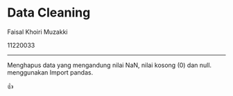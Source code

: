 # Data Cleaning
<p>Faisal Khoiri Muzakki</p>
<p>11220033</p>
<hr>
<p>Menghapus data yang mengandung nilai NaN, nilai kosong (0) dan null. menggunakan Import pandas.</p>
👍
